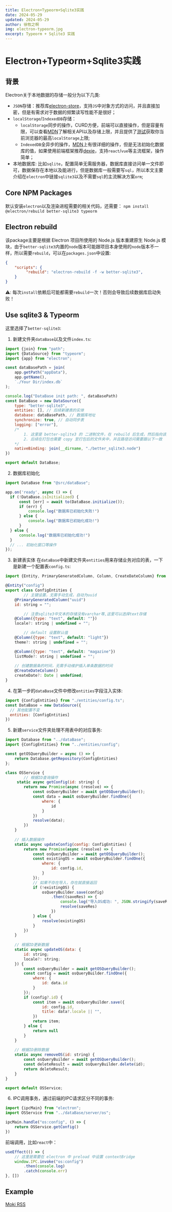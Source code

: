 ```yaml
---
title: Electron+Typeorm+Sqlite3实践
date: 2024-05-29
updated: 2024-05-29
author: 徐牧之啊
img: electron-typeorm.jpg
excerpt: Typeorm + Sqlite3 实践
---
```


# Electron+Typeorm+Sqlite3实践

## 背景

Electron关于本地数据的存储一般分为以下几类:

+ `JSON`存储：推荐库[electron-store](https://github.com/sindresorhus/electron-store#readme)，支持`JS`中对象方式的访问，并且直接加密，但是有需求对于数据的频繁读写性能不是很好；
+ `localStorage`/`IndexedDB`存储：
	+ `localStorage`同步的操作，CURD方便，前端可以直接操作，但是容量有限，可以查看[MDN](https://developer.mozilla.org/zh-CN/docs/Web/API/Web_Storage_API/Using_the_Web_Storage_API#%E6%B5%8F%E8%A7%88%E5%99%A8%E5%85%BC%E5%AE%B9%E6%80%A7)了解相关API以及存储上限，并且提供了[测试](http://dev-test.nemikor.com/web-storage/support-test/)获取你当前浏览器的最高`localStorage`上限;
	+ `IndexedDB`全异步的操作，[MDN](https://developer.mozilla.org/zh-CN/docs/Web/API/IndexedDB_API)上有很详细的操作，但是无法初始化数据库的值，如果使用前端框架推荐[dexie](https://dexie.org/)，支持`react`/`vue`等主流框架，操作简单；
+ 本地数据库: 比如`sqlite`，配置简单无需服务器，数据库直接访问单一文件即可，数据保存在本地以及能进行，但是数据库一般需要写`sql`，所以本文主要介绍在`electron`中链接`sqlite3`以及不需要`sql`的主流解决方案`orm`;

## Core NPM Packages
默认安装`electron`以及渲染进程需要的相关代码，还需要：
`npm install @electron/rebuild better-sqlite3 typeorm`

## Electron rebuild
该package主要是根据 Electron 项目所使用的 Node.js 版本重建原生 Node.js 模块，由于`better-sqlite3`内置的`node`版本可能跟项目本身使用的`node`版本不一样，所以需要`rebuild`，可以在`packages.json`中设置:
```json
{
	"scripts": {
		 "rebuild": "electron-rebuild -f -w better-sqlite3",
	}
}
```
⚠️: 每次`install`依赖后可能都需要`rebuild`一次！否则会导致后续数据库启动失败！

## Use sqlite3 & Typeorm
这里选择了`better-sqlite3`:
1. 新建文件夹`dataBase`以及文件`index.ts`:
```javascript
import {join} from "path";
import {DataSource} from "typeorm";
import {app} from "electron";

const dataBasePath = join(
    app.getPath("appData"),
    app.getName(),
    `./Your Dir/index.db`
);

console.log("DataBase init path: ", dataBasePath)
const DataBase = new DataSource({
    type: "better-sqlite3",
    entities: [], // 后续新建表的实体
    database: dataBasePath, // 数据库地址
    synchronize: true, // 自动同步表
    logging: ["error"],
    /* 
    	1. 这里是 better-sqlite3 的 二进制文件，在 rebuild 后生成，然后指向该文件；
    	2. 后续在打包也需要 copy 至打包后的文件夹中，并且路径访问需要跟以下一致
    */
    nativeBinding: join(__dirname, "./better_sqlite3.node")
})

export default DataBase;
```
2. 数据库初始化
```javascript
import DataBase from "@src/dataBase";

app.on('ready', async () => {
  if (!DataBase.isInitialized) {
      const [err] = await to(DataBase.initialize());
      if (err) {
          console.log("数据库已初始化失败!")
      } else {
          console.log("数据库已初始化成功!")
      }
  } else {
      console.log("数据库已初始化成功!")
  }
  // ... 初始化窗口等操作
});
```
3. 新建表实体
在`dataBase`中新建文件夹`entities`用来存储业务对应的表，一下是新建一个配置表`config.ts`:
```javascript
import {Entity, PrimaryGeneratedColumn, Column, CreateDateColumn} from "typeorm";

@Entity("config")
export class ConfigEntities {
		// 主键设置，无需手动生成，自动为uuid
    @PrimaryGeneratedColumn("uuid")
    id: string = "";

		// 注意sqlite3中文本的存储没有varchar等,这里可以选择text存储
    @Column({type: "text", default: ""})
    locale?: string | undefined = "";

		// default 设置默认值
    @Column({type: "text", default: "light"})
    theme?: string | undefined = "";

    @Column({type: "text", default: "magazine"})
    listMode?: string | undefined = "";
    
    // 创建数据条的时间，无需手动维护插入单条数据的时间
    @CreateDateColumn()
    createDate?: Date | undefined;
}
```
4. 在第一步的`dataBase`文件中修改`entities`字段注入实体:
```javascript
import {ConfigEntities} from "./entities/config.ts";
const DataBase = new DataSource({
  // 其他配置不变
  entities: [ConfigEntities]
})
```
5. 新建`service`文件夹处理不用表中的对应事务:
```javascript
import Database from "../dataBase";
import {ConfigEntities} from "../entities/config";

const getOSQueryBuilder = async () => {
    return Database.getRepository(ConfigEntities)
};

class OSService {
		// 根据ID查询操作
     static async getConfig(id: string) {
        return new Promise(async (resolve) => {
            const osQueryBuilder = await getOSQueryBuilder();
            const data = await osQueryBuilder.findOne({
                where: {
                    id
                }
            })
            resolve(data);
        })
    }
    
    // 插入数据操作
    static async updateConfig(config: ConfigEntities) {
        return new Promise(async (resolve) => {
            const osQueryBuilder = await getOSQueryBuilder();
            const existingOS = await osQueryBuilder.findOne({
                where: {
                    id: config.id,
                }
            });
            // 如果不存在导入，存在就直接返回
            if (!existingOS) {
                osQueryBuilder.save(config)
                    .then((saveRes) => {
                        console.log("导入OS成功: ", JSON.stringify(saveRes))
                        resolve(saveRes)
                    })
            } else {
                resolve(existingOS)
            }
        })
    }
    
    // 根据ID更新数据
    static async updateOS(data: {
        id: string;
        locale?: string;
    }) {
        const osQueryBuilder = await getOSQueryBuilder();
        const config = await osQueryBuilder.findOne({
            where: {
                id: data.id
            }
        });
        if (config?.id) {
            const item = await osQueryBuilder.save({
                id: config.id,
                title: data?.locale || "",
            })
            return item;
        } else {
            return null
        }
    }
    
    // 根据ID删除数据
    static async removeOS(id: string) {
        const osQueryBuilder = await getOSQueryBuilder();
        const deleteResult = await osQueryBuilder.delete(id);
        return deleteResult;
    }
}

export default OSService;
```
6. IPC调用事务，通过前端的IPC请求区分不同的事务:
```javascript
import {ipcMain} from "electron";
import OSService from "../dataBase/server/os";

ipcMain.handle("os:config", () => {
    return OSService.getConfig()
})
```
前端调用，比如`react`中：
```javascript
useEffect(() => {
	// 这里是需要在 electron 中 preload 中设置 contextBridge
	window.IPC.invoke("os:config")
		.then(console.log)
		.catch(console.err)
}, [])
```

## Example
[Moki RSS](https://github.com/ClearLuvMoki/Moki-RSS)